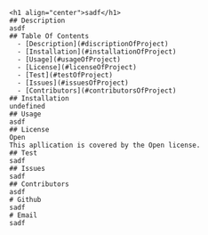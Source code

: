 
    <h1 align="center">sadf</h1>
    ## Description
    asdf
    ## Table Of Contents
      - [Description](#discriptionOfProject)
      - [Installation](#installationOfProject)
      - [Usage](#usageOfProject)
      - [License](#licenseOfProject)
      - [Test](#testOfProject)
      - [Issues](#issuesOfProject)
      - [Contributors](#contributorsOfProject)
    ## Installation
    undefined
    ## Usage
    asdf
    ## License
    Open
    This apllication is covered by the Open license.
    ## Test
    sadf
    ## Issues
    sadf
    ## Contributors
    asdf
    # Github
    sadf
    # Email
    sadf
  